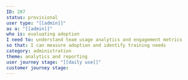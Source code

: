 ```yaml
---
ID: 207
status: provisional
user type: "[[admin]]"
as a: "[[admin]]"
who is: evaluating adoption
I need to: understand team usage analytics and engagement metrics
so that: I can measure adoption and identify training needs
category: administration
theme: analytics and reporting
user journey stage: "[[daily use]]"
customer journey stage:
---
```

